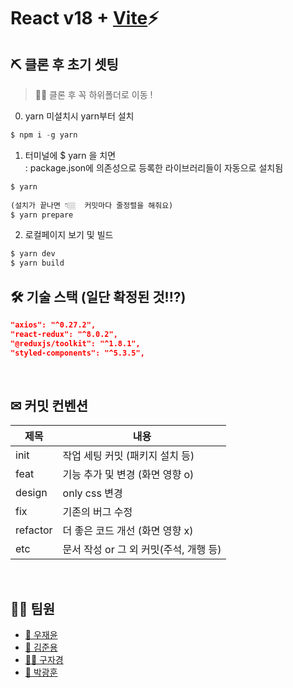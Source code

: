# React v18 + [Vite](https://github.com/vitejs/vite)⚡
## ⛏ 클론 후 초기 셋팅
> 🧨🎃 클론 후 꼭 하위폴더로 이동 !  

0. yarn 미설치시 yarn부터 설치
```javascript
$ npm i -g yarn
```
  
1. 터미널에 $ yarn 을 치면  
: package.json에 의존성으로 등록한 라이브러리들이 자동으로 설치됨
```javascript
$ yarn  
  
(설치가 끝나면 👇🏼  커밋마다 줄정렬을 해줘요)
$ yarn prepare
```  
  
2. 로컬페이지 보기 및 빌드
```javascript
$ yarn dev
$ yarn build
```
## 🛠 기술 스택 (일단 확정된 것!!?)

```json
"axios": "^0.27.2",
"react-redux": "^8.0.2",
"@reduxjs/toolkit": "^1.8.1",
"styled-components": "^5.3.5",
```

<br />

## ✉ 커밋 컨벤션

| 제목      | 내용                             |
| -------- | ------------------------------- |
| init     | 작업 세팅 커밋 (패키지 설치 등)       |
| feat     | 기능 추가 및 변경 (화면 영향 o)       |
| design   | only css 변경                    |
| fix      | 기존의 버그 수정                    |
| refactor | 더 좋은 코드 개선 (화면 영향 x)       |
| etc      | 문서 작성 or 그 외 커밋(주석, 개행 등) |

<br />

## 🚀🚀 팀원

- [🤴 우재윤](https://github.com/jae5419)
- [🧑 김준용](https://github.com/djdj4275)
- [👱‍♂️ 구자경](https://github.com/koqun)
- [👶 박광훈](https://github.com/10004ok)